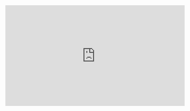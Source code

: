 <iframe width="560" height="315" src="https://www.youtube-nocookie.com/embed/wVDVYaQT42c?controls=0" title="YouTube video player" frameborder="0" allow="accelerometer; autoplay; clipboard-write; encrypted-media; gyroscope; picture-in-picture" allowfullscreen></iframe>